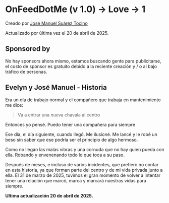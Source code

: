 # OnFeedDotMe (v 1.0) -> Love -> 1
Creado por [José Manuel Suárez Tocino](https://github.com/josemanuelsuareztocino-1998)

Actualizado por última vez el 20 de abril de 2025.

## Sponsored by
No hay sponsors ahora mismo, estamos buscando gente para publicitarse, el costo de sponsor es gratuito debido a la reciente creación y / o al bajo tráfico de personas.

## Evelyn y José Manuel - Historia
Era un día de trabajo normal y el compañero que trabaja en mantenimiento me dice: 

> Va a entrar una nueva chavala al centro

Entonces yo pensé. Puedo tener una compañera para siempre

Ese día, el día siguiente, cuando llegó. Me ilusioné. Me lancé y le robé un beso sin saber que ese podría ser el principio de algo hermoso.

Como no llegan las malas vibras y una cornuda que no hay quien pueda con ella. Robando y envenenando todo lo que toca a su paso.

Después de meses, e incluso de varios incidentes, que prefiero no contar en esta historia, ya que forman parte del centro y de mi vida privada junto a ella. El 31 de marzo de 2025, tuvimos el gran momento de volver a intentar tener una relación que marcó, marca y marcará nuestras vidas para siempre.

**Ultima actualización 20 de abril de 2025.**
